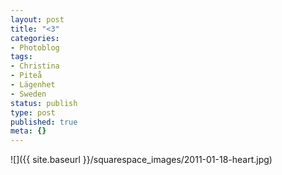 ```yaml
---
layout: post
title: "<3"
categories:
- Photoblog
tags:
- Christina
- Piteå
- Lägenhet
- Sweden
status: publish
type: post
published: true
meta: {}
---
```


![]({{ site.baseurl }}/squarespace_images/2011-01-18-heart.jpg)